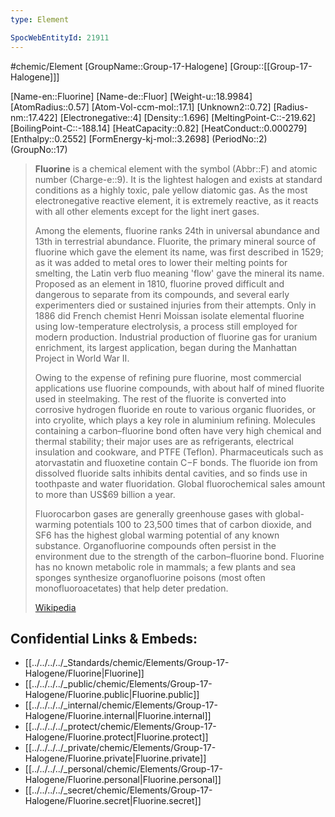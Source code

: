 ```yaml
---
type: Element

SpocWebEntityId: 21911
---
```


#chemic/Element 
[GroupName::Group-17-Halogene]
[Group::[[Group-17-Halogene]]]


[Name-en::Fluorine]
[Name-de::Fluor]
[Weight-u::18.9984]
[AtomRadius::0.57]
[Atom-Vol-ccm-mol::17.1]
[Unknown2::0.72]
[Radius-nm::17.422]
[Electronegative::4]
[Density::1.696]
[MeltingPoint-C::-219.62]
[BoilingPoint-C::-188.14]
[HeatCapacity::0.82]
[HeatConduct::0.000279]
[Enthalpy::0.2552]
[FormEnergy-kj-mol::3.2698]
(PeriodNo::2)
(GroupNo::17)



> **Fluorine** is a chemical element with the symbol (Abbr::F) and atomic number (Charge-e::9). It is the lightest halogen and exists at standard conditions as a highly toxic, pale yellow diatomic gas. As the most electronegative reactive element, it is extremely reactive, as it reacts with all other elements except for the light inert gases.
>
> Among the elements, fluorine ranks 24th in universal abundance and 13th in terrestrial abundance. Fluorite, the primary mineral source of fluorine which gave the element its name, was first described in 1529; as it was added to metal ores to lower their melting points for smelting, the Latin verb fluo meaning 'flow' gave the mineral its name. Proposed as an element in 1810, fluorine proved difficult and dangerous to separate from its compounds, and several early experimenters died or sustained injuries from their attempts. Only in 1886 did French chemist Henri Moissan isolate elemental fluorine using low-temperature electrolysis, a process still employed for modern production. Industrial production of fluorine gas for uranium enrichment, its largest application, began during the Manhattan Project in World War II.
>
> Owing to the expense of refining pure fluorine, most commercial applications use fluorine compounds, with about half of mined fluorite used in steelmaking. The rest of the fluorite is converted into corrosive hydrogen fluoride en route to various organic fluorides, or into cryolite, which plays a key role in aluminium refining. Molecules containing a carbon–fluorine bond often have very high chemical and thermal stability; their major uses are as refrigerants, electrical insulation and cookware, and PTFE (Teflon). Pharmaceuticals such as atorvastatin and fluoxetine contain C−F bonds. The fluoride ion from dissolved fluoride salts inhibits dental cavities, and so finds use in toothpaste and water fluoridation. Global fluorochemical sales amount to more than US$69 billion a year.
>
> Fluorocarbon gases are generally greenhouse gases with global-warming potentials 100 to 23,500 times that of carbon dioxide, and SF6 has the highest global warming potential of any known substance. Organofluorine compounds often persist in the environment due to the strength of the carbon–fluorine bond. Fluorine has no known metabolic role in mammals; a few plants and sea sponges synthesize organofluorine poisons (most often monofluoroacetates) that help deter predation.
>
> [Wikipedia](https://en.wikipedia.org/wiki/Fluorine)

## Confidential Links & Embeds: 
- [[../../../../_Standards/chemic/Elements/Group-17-Halogene/Fluorine|Fluorine]] 
- [[../../../../_public/chemic/Elements/Group-17-Halogene/Fluorine.public|Fluorine.public]] 
- [[../../../../_internal/chemic/Elements/Group-17-Halogene/Fluorine.internal|Fluorine.internal]] 
- [[../../../../_protect/chemic/Elements/Group-17-Halogene/Fluorine.protect|Fluorine.protect]] 
- [[../../../../_private/chemic/Elements/Group-17-Halogene/Fluorine.private|Fluorine.private]] 
- [[../../../../_personal/chemic/Elements/Group-17-Halogene/Fluorine.personal|Fluorine.personal]] 
- [[../../../../_secret/chemic/Elements/Group-17-Halogene/Fluorine.secret|Fluorine.secret]] 
